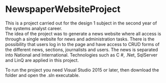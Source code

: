 # NewspaperWebsiteProject
This is a project carried out for the design 1 subject in the second year of the systems analyst career.  
The idea of the project was to generate a news website where all access is through a single website for news and administration tasks. 
There is the possibility that users log in to the page and have access to CRUD forms of the different news, sections, journalists and users. 
The news is separated into National and International.  Technologies such as C #, .Net, SqlServer and LinQ are applied in this project.

To run the project you need Visual Studio 2015 or later, then download the folder and open the .sln executable.
